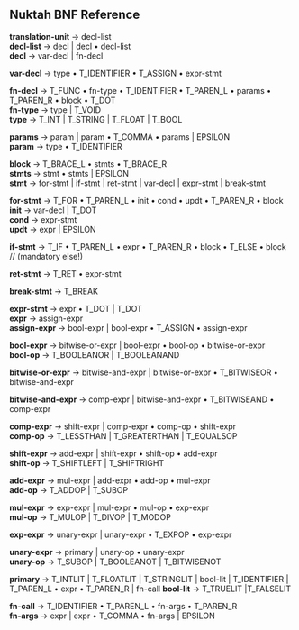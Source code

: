 <!-- vim: nospell -->
## Nuktah BNF Reference

**translation-unit** -> decl-list<br>
**decl-list**        -> decl | decl • decl-list<br>
**decl**             -> var-decl | fn-decl

**var-decl**         -> type • T\_IDENTIFIER • T\_ASSIGN • expr-stmt<br>

**fn-decl**          -> T\_FUNC • fn-type • T\_IDENTIFIER • T\_PAREN\_L • params • T\_PAREN\_R • block • T\_DOT<br>
**fn-type**          -> type | T\_VOID<br>
**type**             -> T\_INT | T\_STRING | T\_FLOAT | T\_BOOL

**params**           -> param | param • T\_COMMA • params | EPSILON<br>
**param**            -> type • T\_IDENTIFIER

**block**            -> T\_BRACE\_L • stmts • T\_BRACE\_R<br>
**stmts**            -> stmt • stmts | EPSILON<br>
**stmt**             -> for-stmt | if-stmt | ret-stmt | var-decl | expr-stmt | break-stmt

**for-stmt**         -> T\_FOR • T\_PAREN\_L • init • cond • updt • T\_PAREN\_R • block<br>
**init**             -> var-decl | T\_DOT<br>
**cond**             -> expr-stmt<br>
**updt**             -> expr | EPSILON

**if-stmt**          -> T\_IF • T\_PAREN\_L • expr • T\_PAREN\_R • block • T\_ELSE • block // (mandatory else!)<br>

**ret-stmt**         -> T\_RET • expr-stmt

**break-stmt**       -> T\_BREAK

**expr-stmt**        -> expr • T\_DOT | T\_DOT<br>
**expr**             -> assign-expr<br>
**assign-expr**      -> bool-expr | bool-expr • T\_ASSIGN • assign-expr

**bool-expr**        -> bitwise-or-expr | bool-expr • bool-op • bitwise-or-expr<br>
**bool-op**          -> T\_BOOLEANOR | T\_BOOLEANAND

**bitwise-or-expr**  -> bitwise-and-expr | bitwise-or-expr • T\_BITWISEOR • bitwise-and-expr

**bitwise-and-expr** -> comp-expr | bitwise-and-expr • T\_BITWISEAND • comp-expr

**comp-expr**        -> shift-expr | comp-expr • comp-op • shift-expr<br>
**comp-op**          -> T\_LESSTHAN | T\_GREATERTHAN | T\_EQUALSOP

**shift-expr**       -> add-expr | shift-expr • shift-op • add-expr<br>
**shift-op**         -> T\_SHIFTLEFT | T\_SHIFTRIGHT

**add-expr**         -> mul-expr | add-expr • add-op • mul-expr<br>
**add-op**           -> T\_ADDOP | T\_SUBOP

**mul-expr**         -> exp-expr | mul-expr • mul-op • exp-expr<br>
**mul-op**           -> T\_MULOP | T\_DIVOP | T\_MODOP

**exp-expr**         -> unary-expr | unary-expr • T\_EXPOP • exp-expr

**unary-expr**       -> primary | unary-op • unary-expr<br>
**unary-op**         -> T\_SUBOP | T\_BOOLEANOT | T\_BITWISENOT

**primary**          -> T\_INTLIT | T\_FLOATLIT | T\_STRINGLIT | bool-lit | T\_IDENTIFIER | T\_PAREN\_L • expr • T\_PAREN\_R | fn-call
**bool-lit**         -> T\_TRUELIT |T\_FALSELIT

**fn-call**          -> T\_IDENTIFIER • T\_PAREN\_L • fn-args • T\_PAREN\_R<br>
**fn-args**          -> expr | expr • T\_COMMA • fn-args | EPSILON
